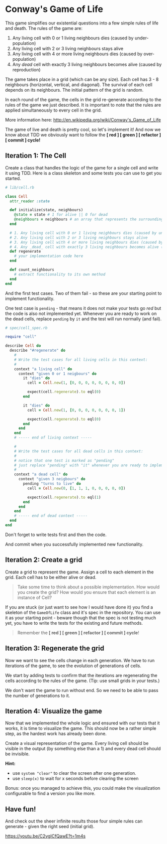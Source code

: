 # Conway's Game of Life

This game simplifies our existential questions into a few simple rules of life and death. The rules of the game are:

1. Any living cell with 0 or 1 living neighbours dies (caused by under-population)
2. Any living cell with 2 or 3 living neighbours stays alive
3. Any living cell with 4 or more living neighbours dies (caused by over-population)
4. Any _dead_ cell with exactly 3 living neighbours becomes alive (caused by reproduction)

The game takes place in a grid (which can be any size). Each cell has 3 - 8 neighbours (horizontal, vertical, and diagonal). The survival of each cell depends on its neighbours. The initial pattern of the grid is random.

In each round of the game, the cells in the grid re-generate according to the rules of the game we just described. It is important to note that the rules are applied simultaneously to every cell in the grid.

More information here: <http://en.wikipedia.org/wiki/Conway's_Game_of_Life>

The game of live and death is pretty cool, so let's implement it! And now we know about TDD we obviously want to follow the **[ red ] [ green ] [ refactor ] [ commit ] cycle!**


## Iteration 1: The Cell
Create a class that handles the logic of the game for a single cell and write it using TDD. Here is a class skeleton and some tests you can use to get you started.

```ruby
# lib/cell.rb

class Cell
  attr_reader :state

  def initialize(state, neighbours)
    @state = state # 1 for alive || 0 for dead
    @neighbours = neighbours # an array that represents the surrounding cells
  end

  # 1. Any living cell with 0 or 1 living neighbours dies (caused by under-population)
  # 2. Any living cell with 2 or 3 living neighbours stays alive
  # 3. Any living cell with 4 or more living neighbours dies (caused by over-population)
  # 4. Any _dead_ cell with exactly 3 living neighbours becomes alive (caused by reproduction)
  def regenerate
    # your implementation code here
  end

  def count_neighbours
    # extract functionality to its own method
  end
end
```

And the first test cases. Two of them fail - so these are your starting point to implement functionality.

One test case is `pending` - that means it does not make your tests go _red_ but the code is also not implemented yet. Whenever you are ready to work on the dead cells, replace `pending` by `it` and the test will run normally (and fail).

```ruby
# spec/cell_spec.rb

require "cell"

describe Cell do
  describe "#regenerate" do
    #
    # Write the test cases for all living cells in this context:
    #
    context "a living cell" do
      context "given 0 or 1 neigbours" do
        it "dies" do
          cell = Cell.new(1, [0, 0, 0, 0, 0, 0, 0, 0])

          expect(cell.regenerate).to eql(0)
        end

        it "dies" do
          cell = Cell.new(1, [0, 0, 0, 0, 0, 0, 0, 1])

          expect(cell.regenerate).to eql(0)
        end
      end
    end
    # ----- end of living context -----

    #
    # Write the test cases for all dead cells in this context:
    #
    # notice that one test is marked as "pending"
    # just replace "pending" with "it" whenever you are ready to implement this logic
    #
    context "a dead cell" do
      context "given 3 neigbours" do
        pending "turns to live" do
          cell = Cell.new(0, [1, 1, 1, 0, 0, 0, 0, 0])

          expect(cell.regenerate).to eql(1)
        end
      end
    end
    # ----- end of dead context -----
  end
end
```

Don't forget to write tests first and then the code.

And commit when you successfully implemented new functionality.

## Iteration 2: Create a grid

Create a grid to represent the game. Assign a cell to each element in the grid. Each cell has to be either alive or dead.

> Take some time to think about a possible implementation. How would you create the grid? How would you ensure that each element is an instance of Cell?

If you are stuck (or just want to see how I would have done it) you find a skeleton of the `GameOfLife` class and it's spec in the repository. You can use it as your starting point - beware though that the spec is not testing much yet, you have to write the tests for the existing and future methods.

> Remember the **[ red ] [ green ] [ refactor ] [ commit ] cycle**!


## Iteration 3: Regenerate the grid

Now we want to see the cells change in each generation. We have to run iterations of the game, to see the evolution of generations of cells.

We start by adding tests to confirm that the iterations are regenerating the cells according to the rules of the game. (Tip: use small grids in your tests.)

We don't want the game to run without end. So we need to be able to pass the number of generations to it.


## Iteration 4: Visualize the game

Now that we implemented the whole logic and ensured with our tests that it works, it is time to visualize the game. This should now be a rather simple step, as the hardest work has already been done.

Create a visual representation of the game. Every living cell should be visible in the output (by something else than a 1) and every dead cell should be invisible.

**Hint:**

 * use `system "clear"` to clear the screen after one generation.
 * use `sleep(x)` to wait for x seconds before clearing the screen

Bonus: once you managed to achieve this, you could make the visualization configurable to find a version you like more.


## Have fun!

And check out the sheer infinite results those four simple rules can generate - given the right seed (initial grid).

<https://youtu.be/C2vgICfQawE?t=1m4s>
